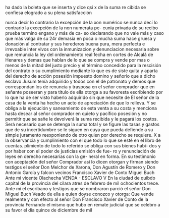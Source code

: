 ha dado la boleta que se inserta y dice qsi
x de la suma
re
cibida se confiesa elogrado a su plena
satisfacción

nurca decir lo contrario la excepción de la xon numérico se
nunca decí lo contrario la excepción de la non numerata pe- cunia privada de su recibo prueba termino engano y más de ca- so declarando que no vale más y caso que más valga de su 24r demasia en poca o mucha suma hace gruesa y donación al contratar
y sus herederos buena pura, mera perfecta e irrevoable inter vivos con la inmunizacion y denunciacion necesaria sobre que remuncia la ley del ordenamiento real fecha en cortes de Alcalá de Henares y demas que hablan de lo que se compra y vende por mas
o menos de la mitad del justo precio y el término concedido para la rescisión del contrato o su cumplimiento mediante lo que es de siste quita y aparta del derecho de acción posesión impuesto domino y señorío que a dicho esclavo Jusum tenía adquirido
y todos con el de patronato y demos que correspondan los de renuncia y trasposa en el señor comprador que en señante poseeran y para titulo de ella otorga a su favoresta escribiendo por lo que ha de ser visto haberlo adquirido sin que necesite de
El señor de la casa de la venta ha hecho un acto de apreciación de que lo relleva. Y se obliga a la ejecución y saneamiento de esta venta a su costa y menciona hasta desear al señor comprador en quieto y pacífico posesión y no permitir que se sañe le devolverá la suma recibida y le pagará los costos.
Será necesario que se detenga la suma total y se figure las tasas y gastos que de su incertidumbre se le siguen en cuya que pueda defiende a su simple juramento reexponiendo de otro quien por derecho se requiere. X a la observancia y cumplimiento con el que todo lo que se esté en el libro de cuentas.
plimiento de todo lo referido se obliga con sus bienes habi- dos y por haber con el poder de justicias emisión de fue- ro y renunciación de leyes en derecho necesarias con la ge- neral en forma. En su testimonio con aceptación del señor
Comprador así lo dicen otorgan y firman siendo testigos el señor Don Melchor de Xarona, Don Agustín de Romero y Don Antonio García y falcon vecinos Francisco Xavier de Conto Miguel Buch
Ante mi vicente Olachecha
VENDA - ESCLAVO
V En la ciudad de quibdo capital de la provincia del cilara atres de
febrero de mil ochocientos trece. Ante mi el escribano y testigos que se nombraron parció el señor Don Miguel Buch Veado de ella a quien doyse conozco y otorga: Que vende realmente y con efecto al señor Don Francisco Xavier de Conto de la provincia
Fernando el mismo que hubo en remate judicial que se celebro a su favor el dia quince de diciembre de mil